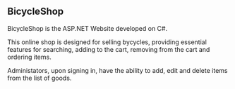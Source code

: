 ## BicycleShop

BicycleShop is the ASP.NET Website developed on C#.    

This online shop is designed for selling bycycles, providing essential features for searching, adding to the cart, removing from the cart and ordering items.  

Administators, upon signing in, have the ability to add, edit and delete items from the list of goods. 
